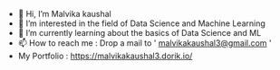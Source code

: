 - 👋 Hi, I’m Malvika kaushal
- 👀 I’m interested in the field of Data Science and Machine Learning
- 🌱 I’m currently learning about the basics of Data Science and ML
- 📫 How to reach me : Drop a mail to ' malvikakaushal3@gmail.com '
- My Portfolio : https://malvikakaushal3.dorik.io/

<!---
Malvikakaushal2001/Malvikakaushal2001 is a ✨ special ✨ repository because its `README.md` (this file) appears on your GitHub profile.
You can click the Preview link to take a look at your changes.
--->

